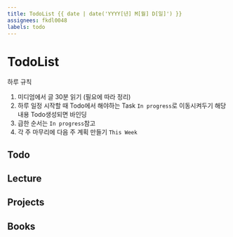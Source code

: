 ```yaml
---
title: TodoList {{ date | date('YYYY[년] M[월] D[일]') }}
assignees: fkdl0048
labels: todo
---
```


# TodoList

하루 규칙

1. 미디엄에서 글 30분 읽기 (필요에 따라 정리)
2. 하루 일정 시작할 때 Todo에서 해야하는 Task `In progress`로 이동시켜두기 해당 내용 Todo생성되면 바인딩
3. 급한 순서는 `In progress`참고
4. 각 주 마무리에 다음 주 계획 만들기 `This Week` 

## Todo  

## Lecture

## Projects

## Books
